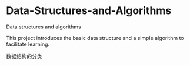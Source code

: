 # Data-Structures-and-Algorithms
Data structures and algorithms


This project introduces the basic data structure and a simple algorithm to facilitate learning.

数据结构的分类
